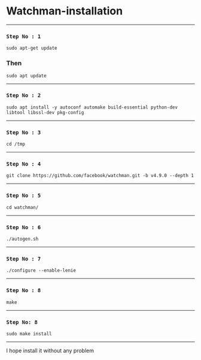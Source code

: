 # Watchman-installation

*******

### `Step No : 1`

`sudo apt-get update`

### Then

`sudo apt update`

**************

### `Step No : 2`

`sudo apt install -y autoconf automake build-essential python-dev libtool libssl-dev pkg-config`

********
### `Step No : 3`

`cd /tmp`

********

### `Step No : 4`

`git clone https://github.com/facebook/watchman.git -b v4.9.0 --depth 1`

*********

### `Step No : 5`

`cd watchman/`

**********

### `Step No : 6`

`./autogen.sh `

***********

### `Step No : 7`

`./configure --enable-lenie`

***********

### `Step No : 8`

`make`

************

### `Step No: 8`

`sudo make install`

*************

I hope install it without any problem
